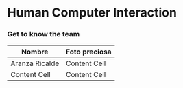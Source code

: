 # Human Computer Interaction
### Get to know the team

| Nombre          | Foto preciosa |
| ------------- | ------------- |
| Aranza Ricalde  | Content Cell  |
| Content Cell  | Content Cell  |
